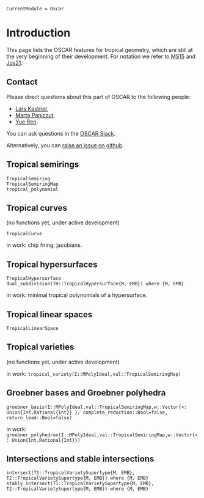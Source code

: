 ```@meta
CurrentModule = Oscar
```


# Introduction

This page lists the OSCAR features for tropical geometry, which are still at the very beginning of their development. For notation we refer to [MS15](@cite) and [Jos21](@cite).


## Contact

Please direct questions about this part of OSCAR to the following people:
* [Lars Kastner](https://lkastner.github.io/),
* [Marta Panizzut](https://martapanizzut.github.io/),
* [Yue Ren](https://www.yueren.de/).

You can ask questions in the [OSCAR Slack](https://www.oscar-system.org/community/#slack).

Alternatively, you can [raise an issue on github](https://www.oscar-system.org/community/#how-to-report-issues).


## Tropical semirings

```@docs
TropicalSemiring
TropicalSemiringMap
tropical_polynomial
```


## Tropical curves

(no functions yet, under active development)

```@docs
TropicalCurve
```

in work: chip firing, jacobians.


## Tropical hypersurfaces

```@docs
TropicalHypersurface
dual_subdivision(TH::TropicalHypersurface{M, EMB}) where {M, EMB}
```

in work: minimal tropical polynomials of a hypersurface.


## Tropical linear spaces

```@docs
TropicalLinearSpace
```


## Tropical varieties

(no functions yet, under active development)

in work: `tropical_variety(I::MPolyIdeal,val::TropicalSemiringMap)`


## Groebner bases and Groebner polyhedra

```@docs
groebner_basis(I::MPolyIdeal,val::TropicalSemiringMap,w::Vector{<: Union{Int,Rational{Int}} }; complete_reduction::Bool=false, return_lead::Bool=false)
```

in work: `groebner_polyhedron(I::MPolyIdeal,val::TropicalSemiringMap,w::Vector{<: Union{Int,Rational{Int}})`


## Intersections and stable intersections


```@docs
intersect(T1::TropicalVarietySupertype{M, EMB}, T2::TropicalVarietySupertype{M, EMB}) where {M, EMB}
stably_intersect(T1::TropicalVarietySupertype{M, EMB}, T2::TropicalVarietySupertype{M, EMB}) where {M, EMB}
```
